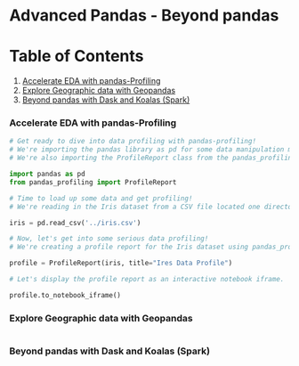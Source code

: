 # Advanced Pandas - Beyond pandas

# Table of Contents

1. [Accelerate EDA with pandas-Profiling](#accelerate-eda-with-pandas-profiling)
2. [Explore Geographic data with Geopandas](#explore-geographic-data-with-geopandas)
3. [Beyond pandas with Dask and Koalas (Spark)](#beyond-pandas-with-dask-and-koalas-spark)

### Accelerate EDA with pandas-Profiling
```python
# Get ready to dive into data profiling with pandas-profiling!
# We're importing the pandas library as pd for some data manipulation magic.
# We're also importing the ProfileReport class from the pandas_profiling library to generate data profiling reports.

import pandas as pd
from pandas_profiling import ProfileReport

# Time to load up some data and get profiling!
# We're reading in the Iris dataset from a CSV file located one directory up.

iris = pd.read_csv('../iris.csv')

# Now, let's get into some serious data profiling!
# We're creating a profile report for the Iris dataset using pandas_profiling.

profile = ProfileReport(iris, title="Ires Data Profile")

# Let's display the profile report as an interactive notebook iframe.

profile.to_notebook_iframe()
```

### Explore Geographic data with Geopandas
```python

```

### Beyond pandas with Dask and Koalas (Spark)
```python

```